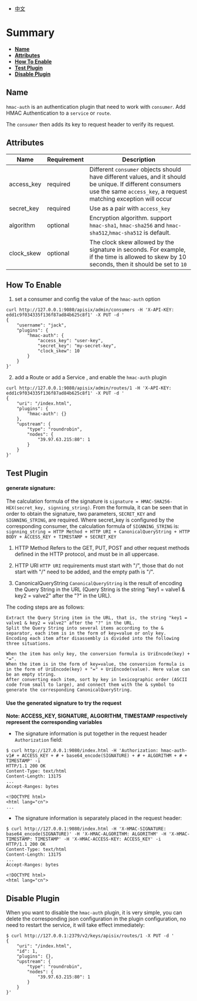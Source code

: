 <!--
#
# Licensed to the Apache Software Foundation (ASF) under one or more
# contributor license agreements.  See the NOTICE file distributed with
# this work for additional information regarding copyright ownership.
# The ASF licenses this file to You under the Apache License, Version 2.0
# (the "License"); you may not use this file except in compliance with
# the License.  You may obtain a copy of the License at
#
#     http://www.apache.org/licenses/LICENSE-2.0
#
# Unless required by applicable law or agreed to in writing, software
# distributed under the License is distributed on an "AS IS" BASIS,
# WITHOUT WARRANTIES OR CONDITIONS OF ANY KIND, either express or implied.
# See the License for the specific language governing permissions and
# limitations under the License.
#
-->

- [中文](../zh-cn/plugins/hmac-auth.md)

# Summary
- [**Name**](#name)
- [**Attributes**](#attributes)
- [**How To Enable**](#how-to-enable)
- [**Test Plugin**](#test-plugin)
- [**Disable Plugin**](#disable-plugin)


## Name

`hmac-auth` is an authentication plugin that need to work with `consumer`. Add HMAC Authentication to a `service` or `route`.

The `consumer` then adds its key to request header to verify its request.

## Attributes

|Name          |Requirement  |Description|
|---------     |--------|-----------|
| access_key         |required|Different `consumer` objects should have different values, and it should be unique. If different consumers use the same `access_key`, a request matching exception will occur|
| secret_key      |required|Use as a pair with `access_key`|
| algorithm    |  optional|Encryption algorithm. support `hmac-sha1`, `hmac-sha256` and `hmac-sha512`,`hmac-sha512` is default.|
| clock_skew  |optional|The clock skew allowed by the signature in seconds. For example, if the time is allowed to skew by 10 seconds, then it should be set to `10`|

## How To Enable

1. set a consumer and config the value of the `hmac-auth` option

```shell
curl http://127.0.0.1:9080/apisix/admin/consumers -H 'X-API-KEY: edd1c9f034335f136f87ad84b625c8f1' -X PUT -d '
{
    "username": "jack",
    "plugins": {
        "hmac-auth": {
            "access_key": "user-key",
            "secret_key": "my-secret-key",
            "clock_skew": 10
        }
    }
}'
```

2. add a Route or add a Service , and enable the `hmac-auth` plugin

```shell
curl http://127.0.0.1:9080/apisix/admin/routes/1 -H 'X-API-KEY: edd1c9f034335f136f87ad84b625c8f1' -X PUT -d '
{
    "uri": "/index.html",
    "plugins": {
        "hmac-auth": {}
    },
    "upstream": {
        "type": "roundrobin",
        "nodes": {
            "39.97.63.215:80": 1
        }
    }
}'
```

## Test Plugin

#### generate signature:
The calculation formula of the signature is `signature = HMAC-SHA256-HEX(secret_key, signning_string)`. From the formula, it can be seen that in order to obtain the signature, two parameters, `SECRET_KEY` and `SIGNNING_STRING`, are required. Where secret_key is configured by the corresponding consumer, the calculation formula of `SIGNNING_STRING` is: `signning_string = HTTP Method + HTTP URI + CanonicalQueryString + HTTP BODY + ACCESS_KEY + TIMESTAMP + SECRET_KEY`

1. HTTP Method
Refers to the GET, PUT, POST and other request methods defined in the HTTP protocol, and must be in all uppercase.
2. HTTP URI
`HTTP URI` requirements must start with "/", those that do not start with "/" need to be added, and the empty path is "/".

3. CanonicalQueryString
`CanonicalQueryString` is the result of encoding the Query String in the URL (Query String is the string "key1 = valve1 & key2 = valve2" after the "?" in the URL).

The coding steps are as follows:

    Extract the Query String item in the URL, that is, the string "key1 = valve1 & key2 = valve2" after the "?" in the URL.
    Split the Query String into several items according to the & separator, each item is in the form of key=value or only key.
    Encoding each item after disassembly is divided into the following three situations.

    When the item has only key, the conversion formula is UriEncode(key) + "=".
    When the item is in the form of key=value, the conversion formula is in the form of UriEncode(key) + "=" + UriEncode(value). Here value can be an empty string.
    After converting each item, sort by key in lexicographic order (ASCII code from small to large), and connect them with the & symbol to generate the corresponding CanonicalQueryString.

#### Use the generated signature to try the request

**Note: ACCESS_KEY, SIGNATURE, ALGORITHM, TIMESTAMP respectively represent the corresponding variables**

* The signature information is put together in the request header `Authorization` field:

```shell
$ curl http://127.0.0.1:9080/index.html -H 'Authorization: hmac-auth-v1# + ACCESS_KEY + # + base64_encode(SIGNATURE) + # + ALGORITHM + # + TIMESTAMP' -i
HTTP/1.1 200 OK
Content-Type: text/html
Content-Length: 13175
...
Accept-Ranges: bytes

<!DOCTYPE html>
<html lang="cn">
...
```

* The signature information is separately placed in the request header:

```shell
$ curl http://127.0.0.1:9080/index.html -H 'X-HMAC-SIGNATURE: base64_encode(SIGNATURE)' -H 'X-HMAC-ALGORITHM: ALGORITHM' -H 'X-HMAC-TIMESTAMP: TIMESTAMP' -H 'X-HMAC-ACCESS-KEY: ACCESS_KEY' -i
HTTP/1.1 200 OK
Content-Type: text/html
Content-Length: 13175
...
Accept-Ranges: bytes

<!DOCTYPE html>
<html lang="cn">
```

## Disable Plugin

When you want to disable the `hmac-auth` plugin, it is very simple,
you can delete the corresponding json configuration in the plugin configuration,
no need to restart the service, it will take effect immediately:

```shell
$ curl http://127.0.0.1:2379/v2/keys/apisix/routes/1 -X PUT -d '
{
    "uri": "/index.html",
    "id": 1,
    "plugins": {},
    "upstream": {
        "type": "roundrobin",
        "nodes": {
            "39.97.63.215:80": 1
        }
    }
}'
```
